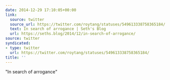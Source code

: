 ```yaml
---
date: 2014-12-29 17:10:05+00:00
link:
  source: twitter
  source_url: https://twitter.com/roytang/statuses/549613338758365184/
  text: In search of arrogance | Seth's Blog
  url: https://seths.blog/2014/12/in-search-of-arrogance/
source: twitter
syndicated:
- type: twitter
  url: https://twitter.com/roytang/statuses/549613338758365184/
title: ''
---
```


"In search of arrogance"